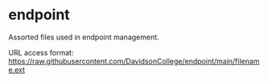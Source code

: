 # endpoint
Assorted files used in endpoint management.

URL access format: https://raw.githubusercontent.com/DavidsonCollege/endpoint/main/filename.ext
